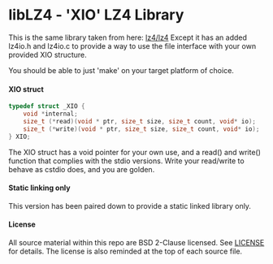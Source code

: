 libLZ4 - 'XIO' LZ4 Library
================================

This is the same library taken from here: [lz4/lz4](https://github.com/lz4/lz4)
Except it has an added lz4io.h and lz4io.c to provide a way to
use the file interface with your own provided XIO structure.

You should be able to just 'make' on your target platform of choice.

#### XIO struct

```C
typedef struct _XIO {
    void *internal;
    size_t (*read)(void * ptr, size_t size, size_t count, void* io);
    size_t (*write)(void * ptr, size_t size, size_t count, void* io);
} XIO;
```
The XIO struct has a void pointer for your own use, and a
read() and write() function that complies with the stdio versions.
Write your read/write to behave as cstdio does, and you are golden.

#### Static linking only

This version has been paired down to provide a static linked
library only.

#### License

All source material within this repo are BSD 2-Clause licensed.
See [LICENSE](LICENSE) for details.
The license is also reminded at the top of each source file.
